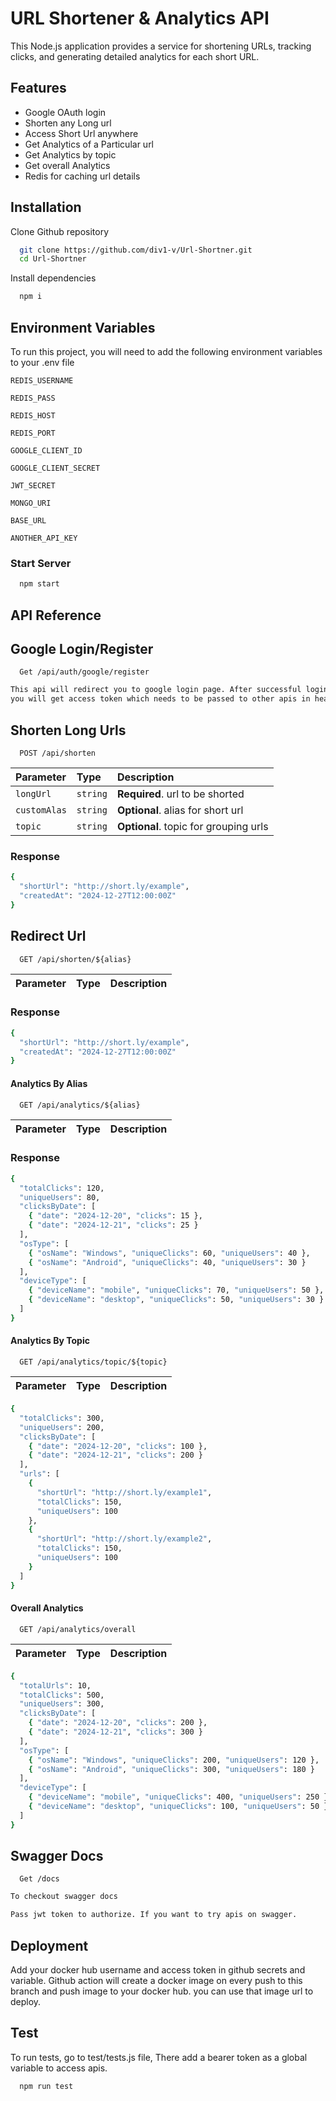 URL Shortener & Analytics API
=============================

This Node.js application provides a service for shortening URLs, tracking clicks, and generating detailed analytics for each short URL. 

## Features

- Google OAuth login
- Shorten any Long url
- Access Short Url anywhere
- Get Analytics of a Particular url
- Get Analytics by topic
- Get overall Analytics
- Redis for caching url details


## Installation

Clone Github repository

```bash
  git clone https://github.com/div1-v/Url-Shortner.git
  cd Url-Shortner
```

Install dependencies

```bash
  npm i
``` 


## Environment Variables

To run this project, you will need to add the following environment variables to your .env file

`REDIS_USERNAME`

`REDIS_PASS`

`REDIS_HOST`

`REDIS_PORT`

`GOOGLE_CLIENT_ID`

`GOOGLE_CLIENT_SECRET`

`JWT_SECRET`

`MONGO_URI`

`BASE_URL`

`ANOTHER_API_KEY`

### Start Server

```bash
  npm start
``` 


## API Reference

## Google Login/Register

```http
  Get /api/auth/google/register
```

```bash
This api will redirect you to google login page. After successful login
you will get access token which needs to be passed to other apis in headers.
```

## Shorten Long Urls

```http
  POST /api/shorten
```

| Parameter | Type     | Description                |
| :-------- | :------- | :------------------------- |
| `longUrl` | `string` | **Required**. url to be shorted |
| `customAlas` | `string` | **Optional**. alias for short url |
| `topic` | `string` | **Optional**. topic for grouping urls |

### Response
```bash
{
  "shortUrl": "http://short.ly/example",
  "createdAt": "2024-12-27T12:00:00Z"
}
``` 


## Redirect Url

```http
  GET /api/shorten/${alias}
```

| Parameter | Type     | Description                |
| :-------- | :------- | :------------------------- |

### Response
```bash
{
  "shortUrl": "http://short.ly/example",
  "createdAt": "2024-12-27T12:00:00Z"
}
``` 

#### Analytics By Alias

```http
  GET /api/analytics/${alias}
```

| Parameter | Type     | Description                |
| :-------- | :------- | :------------------------- |

### Response
```bash
{
  "totalClicks": 120,
  "uniqueUsers": 80,
  "clicksByDate": [
    { "date": "2024-12-20", "clicks": 15 },
    { "date": "2024-12-21", "clicks": 25 }
  ],
  "osType": [
    { "osName": "Windows", "uniqueClicks": 60, "uniqueUsers": 40 },
    { "osName": "Android", "uniqueClicks": 40, "uniqueUsers": 30 }
  ],
  "deviceType": [
    { "deviceName": "mobile", "uniqueClicks": 70, "uniqueUsers": 50 },
    { "deviceName": "desktop", "uniqueClicks": 50, "uniqueUsers": 30 }
  ]
}
``` 

#### Analytics By Topic

```http
  GET /api/analytics/topic/${topic}
```

| Parameter | Type     | Description                |
| :-------- | :------- | :------------------------- |

```bash
{
  "totalClicks": 300,
  "uniqueUsers": 200,
  "clicksByDate": [
    { "date": "2024-12-20", "clicks": 100 },
    { "date": "2024-12-21", "clicks": 200 }
  ],
  "urls": [
    {
      "shortUrl": "http://short.ly/example1",
      "totalClicks": 150,
      "uniqueUsers": 100
    },
    {
      "shortUrl": "http://short.ly/example2",
      "totalClicks": 150,
      "uniqueUsers": 100
    }
  ]
}
```

#### Overall Analytics 

```http
  GET /api/analytics/overall
```

| Parameter | Type     | Description                |
| :-------- | :------- | :------------------------- |

```bash
{
  "totalUrls": 10,
  "totalClicks": 500,
  "uniqueUsers": 300,
  "clicksByDate": [
    { "date": "2024-12-20", "clicks": 200 },
    { "date": "2024-12-21", "clicks": 300 }
  ],
  "osType": [
    { "osName": "Windows", "uniqueClicks": 200, "uniqueUsers": 120 },
    { "osName": "Android", "uniqueClicks": 300, "uniqueUsers": 180 }
  ],
  "deviceType": [
    { "deviceName": "mobile", "uniqueClicks": 400, "uniqueUsers": 250 },
    { "deviceName": "desktop", "uniqueClicks": 100, "uniqueUsers": 50 }
  ]
}
```

## Swagger Docs

```http
  Get /docs
```

```bash
To checkout swagger docs
```

```bash
Pass jwt token to authorize. If you want to try apis on swagger.
```

## Deployment

Add your docker hub username and access token in github secrets and variable.
Github action will create a docker image on every push to this branch and push 
image to your docker hub.
you can use that image url to deploy.

## Test

To run tests, go to test/tests.js file, There add a bearer token as a global variable to access apis.

```bash
  npm run test
```

